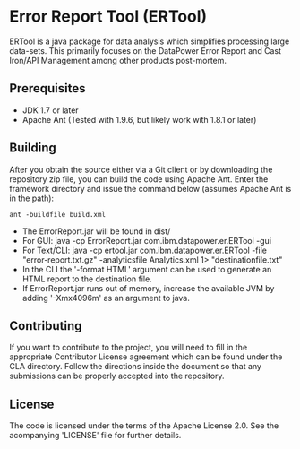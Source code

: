 # Error Report Tool (ERTool)

ERTool is a java package for data analysis which simplifies processing large data-sets.
This primarily focuses on the DataPower Error Report and Cast Iron/API Management 
among other products post-mortem. 

## Prerequisites

* JDK 1.7 or later
* Apache Ant (Tested with 1.9.6, but likely work with 1.8.1 or later)

## Building

After you obtain the source either via a Git client or by downloading the repository zip file,
you can build the code using Apache Ant. Enter the framework directory and issue the command below (assumes
Apache Ant is in the path):

    ant -buildfile build.xml

* The ErrorReport.jar will be found in dist/
* For GUI: java -cp ErrorReport.jar com.ibm.datapower.er.ERTool -gui
* For Text/CLI: java -cp ertool.jar com.ibm.datapower.er.ERTool -file "error-report.txt.gz" -analyticsfile Analytics.xml 1> "destinationfile.txt"
* In the CLI the '-format HTML' argument can be used to generate an HTML report to the destination file.
* If ErrorReport.jar runs out of memory, increase the available JVM by adding '-Xmx4096m' as an argument to java.

## Contributing

If you want to contribute to the project, you will need to fill in the appropriate Contributor 
License agreement which can be found under the CLA directory. Follow the directions inside the
document so that any submissions can be properly accepted into the repository.

## License

The code is licensed under the terms of the Apache License 2.0. See the acompanying 'LICENSE' file
for further details.
